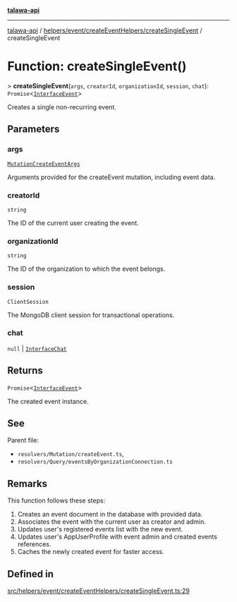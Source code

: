 [**talawa-api**](../../../../../README.md)

***

[talawa-api](../../../../../modules.md) / [helpers/event/createEventHelpers/createSingleEvent](../README.md) / createSingleEvent

# Function: createSingleEvent()

\> **createSingleEvent**(`args`, `creatorId`, `organizationId`, `session`, `chat`): `Promise`\<[`InterfaceEvent`](../../../../../models/Event/interfaces/InterfaceEvent.md)\>

Creates a single non-recurring event.

## Parameters

### args

[`MutationCreateEventArgs`](../../../../../types/generatedGraphQLTypes/type-aliases/MutationCreateEventArgs.md)

Arguments provided for the createEvent mutation, including event data.

### creatorId

`string`

The ID of the current user creating the event.

### organizationId

`string`

The ID of the organization to which the event belongs.

### session

`ClientSession`

The MongoDB client session for transactional operations.

### chat

`null` | [`InterfaceChat`](../../../../../models/Chat/interfaces/InterfaceChat.md)

## Returns

`Promise`\<[`InterfaceEvent`](../../../../../models/Event/interfaces/InterfaceEvent.md)\>

The created event instance.

## See

Parent file:
- `resolvers/Mutation/createEvent.ts`,
- `resolvers/Query/eventsByOrganizationConnection.ts`

## Remarks

This function follows these steps:
1. Creates an event document in the database with provided data.
2. Associates the event with the current user as creator and admin.
3. Updates user's registered events list with the new event.
4. Updates user's AppUserProfile with event admin and created events references.
5. Caches the newly created event for faster access.

## Defined in

[src/helpers/event/createEventHelpers/createSingleEvent.ts:29](https://github.com/PalisadoesFoundation/talawa-api/blob/3a5276aff43f5de4f7fab3ec9683a420dcdc7a06/src/helpers/event/createEventHelpers/createSingleEvent.ts#L29)
